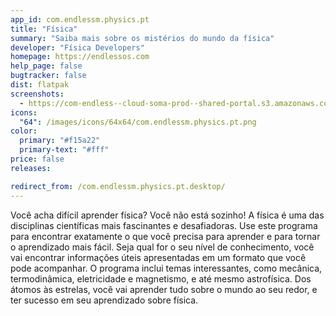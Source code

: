 ```yaml
---
app_id: com.endlessm.physics.pt
title: "Física"
summary: "Saiba mais sobre os mistérios do mundo da física"
developer: "Física Developers"
homepage: https://endlessos.com
help_page: false
bugtracker: false
dist: flatpak
screenshots:
  - https://com-endless--cloud-soma-prod--shared-portal.s3.amazonaws.com/apps.288.screenshots.4833d83c-589c-44f9-a2ac-c65986962840_20181023205417055.png
icons:
  "64": /images/icons/64x64/com.endlessm.physics.pt.png
color:
  primary: "#f15a22"
  primary-text: "#fff"
price: false
releases:

redirect_from: /com.endlessm.physics.pt.desktop/
---
```


<p>Você acha difícil aprender física? Você não está sozinho! A física é uma das disciplinas científicas mais fascinantes e desafiadoras. Use este programa para encontrar exatamente o que você precisa para aprender e para tornar o aprendizado mais fácil. Seja qual for o seu nível de conhecimento, você vai encontrar informações úteis apresentadas em um formato que você pode acompanhar. O programa inclui temas interessantes, como mecânica, termodinâmica, eletricidade e magnetismo, e até mesmo astrofísica. Dos átomos às estrelas, você vai aprender tudo sobre o mundo ao seu redor, e ter sucesso em seu aprendizado sobre física.</p>